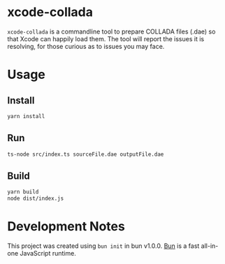 # xcode-collada

`xcode-collada` is a commandline tool to prepare COLLADA files (.dae) so that Xcode
can happily load them. The tool will report the issues it is resolving, for those
curious as to issues you may face.

# Usage

## Install

```bash
yarn install
```

## Run

```bash
ts-node src/index.ts sourceFile.dae outputFile.dae
```

## Build

```bash
yarn build
node dist/index.js
```

# Development Notes

This project was created using `bun init` in bun v1.0.0. [Bun](https://bun.sh) is a fast all-in-one JavaScript runtime.
